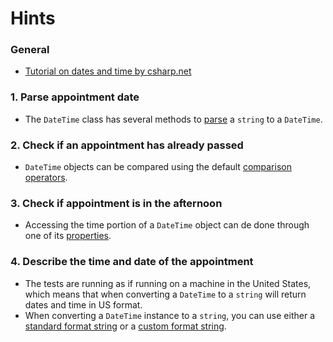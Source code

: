 # Hints

### General

- [Tutorial on dates and time by csharp.net][csharp.net-dates-working-with-dates-time]

### 1. Parse appointment date

- The `DateTime` class has several methods to [parse][docs.microsoft.com_parsing-date] a `string` to a `DateTime`.

### 2. Check if an appointment has already passed

- `DateTime` objects can be compared using the default [comparison operators][docs.microsoft.com_datetime-operators].

### 3. Check if appointment is in the afternoon

- Accessing the time portion of a `DateTime` object can de done through one of its [properties][docs.microsoft.com_datetime-properties].

### 4. Describe the time and date of the appointment

- The tests are running as if running on a machine in the United States, which means that when converting a `DateTime` to a `string` will return dates and time in US format.
- When converting a `DateTime` instance to a `string`, you can use either a [standard format string][docs.microsoft.com_standard-date-and-time-format-strings] or a [custom format string][docs.microsoft.com_custom-date-and-time-format-strings].

[docs.microsoft.com_parsing-date]: https://docs.microsoft.com/en-us/dotnet/standard/base-types/parsing-datetime
[docs.microsoft.com_datetime-operators]: https://docs.microsoft.com/en-us/dotnet/api/system.datetime?view=netframework-4.8#operators
[docs.microsoft.com_datetime-properties]: https://docs.microsoft.com/en-us/dotnet/api/system.datetime?view=netcore-3.0#properties
[docs.microsoft.com_standard-date-and-time-format-strings]: https://docs.microsoft.com/en-us/dotnet/standard/base-types/standard-date-and-time-format-strings
[docs.microsoft.com_custom-date-and-time-format-strings]: https://docs.microsoft.com/en-us/dotnet/standard/base-types/custom-date-and-time-format-strings
[csharp.net-dates-working-with-dates-time]: https://csharp.net-tutorials.com/data-types/working-with-dates-time/
